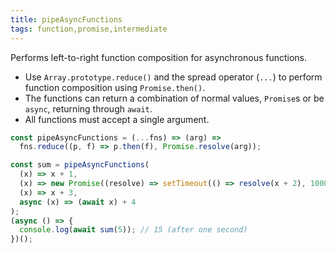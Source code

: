 ```yaml
---
title: pipeAsyncFunctions
tags: function,promise,intermediate
---
```


Performs left-to-right function composition for asynchronous functions.

- Use `Array.prototype.reduce()` and the spread operator (`...`) to perform function composition using `Promise.then()`.
- The functions can return a combination of normal values, `Promise`s or be `async`, returning through `await`.
- All functions must accept a single argument.

```js
const pipeAsyncFunctions = (...fns) => (arg) =>
  fns.reduce((p, f) => p.then(f), Promise.resolve(arg));
```

```js
const sum = pipeAsyncFunctions(
  (x) => x + 1,
  (x) => new Promise((resolve) => setTimeout(() => resolve(x + 2), 1000)),
  (x) => x + 3,
  async (x) => (await x) + 4
);
(async () => {
  console.log(await sum(5)); // 15 (after one second)
})();
```
